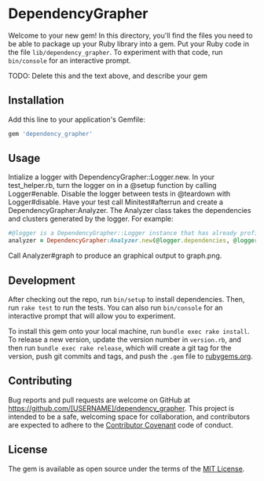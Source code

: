 # DependencyGrapher

Welcome to your new gem! In this directory, you'll find the files you need to be able to package up your Ruby library into a gem. Put your Ruby code in the file `lib/dependency_grapher`. To experiment with that code, run `bin/console` for an interactive prompt.

TODO: Delete this and the text above, and describe your gem

## Installation

Add this line to your application's Gemfile:

```ruby
gem 'dependency_grapher'
```

## Usage
Intialize a logger with DependencyGrapher::Logger.new. In your test_helper.rb, turn the logger on in a @setup function by calling Logger#enable. Disable the logger between tests in @teardown with Logger#disable. Have your test call Minitest#afterrun and create a DependencyGrapher:Analyzer. The Analyzer class takes the dependencies and clusters generated by the logger. For example:
```ruby
#@logger is a DependencyGrapher::Logger instance that has already profiled your Rails app
analyzer = DependencyGrapher:Analyzer.new(@logger.dependencies, @logger.clusters)
```
Call Analyzer#graph to produce an graphical output to graph.png.

## Development

After checking out the repo, run `bin/setup` to install dependencies. Then, run `rake test` to run the tests. You can also run `bin/console` for an interactive prompt that will allow you to experiment.

To install this gem onto your local machine, run `bundle exec rake install`. To release a new version, update the version number in `version.rb`, and then run `bundle exec rake release`, which will create a git tag for the version, push git commits and tags, and push the `.gem` file to [rubygems.org](https://rubygems.org).

## Contributing

Bug reports and pull requests are welcome on GitHub at https://github.com/[USERNAME]/dependency_grapher. This project is intended to be a safe, welcoming space for collaboration, and contributors are expected to adhere to the [Contributor Covenant](http://contributor-covenant.org) code of conduct.


## License

The gem is available as open source under the terms of the [MIT License](http://opensource.org/licenses/MIT).

